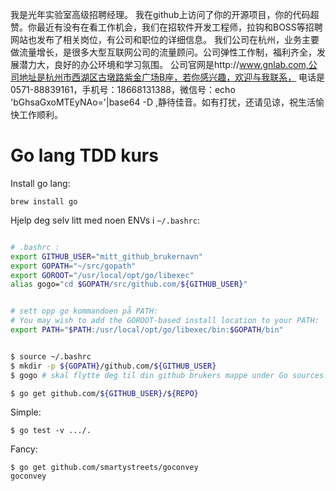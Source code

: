 我是光年实验室高级招聘经理。
我在github上访问了你的开源项目，你的代码超赞。你最近有没有在看工作机会，我们在招软件开发工程师，拉钩和BOSS等招聘网站也发布了相关岗位，有公司和职位的详细信息。
我们公司在杭州，业务主要做流量增长，是很多大型互联网公司的流量顾问。公司弹性工作制，福利齐全，发展潜力大，良好的办公环境和学习氛围。
公司官网是http://www.gnlab.com,公司地址是杭州市西湖区古墩路紫金广场B座，若你感兴趣，欢迎与我联系，
电话是0571-88839161，手机号：18668131388，微信号：echo 'bGhsaGxoMTEyNAo='|base64 -D ,静待佳音。如有打扰，还请见谅，祝生活愉快工作顺利。

# Go lang TDD kurs

Install go lang:
```
brew install go
```

Hjelp deg selv litt med noen ENVs i ```~/.bashrc```:

```bash

# .bashrc : 
export GITHUB_USER="mitt_github_brukernavn"
export GOPATH="~/src/gopath"
export GOROOT="/usr/local/opt/go/libexec"
alias gogo="cd $GOPATH/src/github.com/${GITHUB_USER}" 


# sett opp go kommandoen på PATH:
# You may wish to add the GOROOT-based install location to your PATH:
export PATH="$PATH:/usr/local/opt/go/libexec/bin:$GOPATH/bin"


$ source ~/.bashrc
$ mkdir -p ${GOPATH}/github.com/${GITHUB_USER}
$ gogo # skal flytte deg til din github brukers mappe under Go sources.

$ go get github.com/${GITHUB_USER}/${REPO}
```

Simple:
```
$ go test -v .../.
```

Fancy:

```
$ go get github.com/smartystreets/goconvey
goconvey
```

